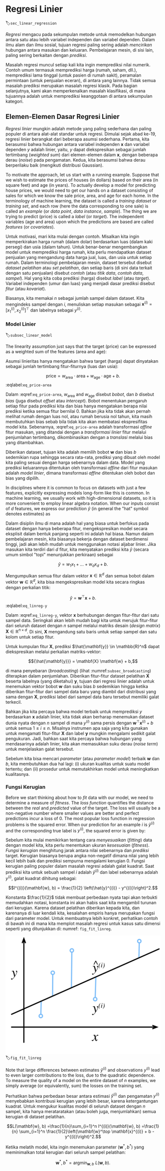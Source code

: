 # Regresi Linier
:label:`sec_linear_regression`

*Regresi* mengacu pada sekumpulan metode untuk memodelkan 
hubungan antara satu atau lebih variabel independen
dan variabel dependen.
Dalam ilmu alam dan ilmu sosial,
tujuan regresi paling sering adalah
*mencirikan* hubungan antara masukan dan keluaran.
Pembelajaran mesin, di sisi lain,
paling sering berkaitan dengan *prediksi*.

Masalah regresi muncul setiap kali kita ingin memprediksi nilai numerik.
Contoh umum termasuk memprediksi harga (rumah, saham, dll.),
memprediksi lama tinggal (untuk pasien di rumah sakit),
peramalan permintaan (untuk penjualan eceran), di antara yang lainnya.
Tidak semua masalah prediksi merupakan masalah regresi klasik.
Pada bagian selanjutnya, kami akan memperkenalkan masalah klasifikasi,
di mana tujuannya adalah untuk memprediksi keanggotaan di antara sekumpulan kategori.

## Elemen-Elemen Dasar Regresi Linier

*Regresi linier* mungkin adalah metode yang paling sederhana
dan paling populer di antara alat-alat standar untuk regresi.
Dimulai sejak abad ke-19, regresi linier berangkat dari
beberapa asumsi sederhana.
Pertama, kita berasumsi bahwa hubungan antara
variabel independen $\mathbf{x}$ dan variabel dependen $y$ adalah linier,
yaitu, $y$ dapat diekspresikan sebagai jumlah tertimbang (*weighted sum*)
dari elemen-elemen dalam $\mathbf{x}$,
dengan beberapa derau (*noise*) pada pengamatan.
Kedua, kita berasumsi bahwa derau berperilaku baik 
(mengikuti distribusi Gaussian).

To motivate the approach, let us start with a running example.
Suppose that we wish to estimate the prices of houses (in dollars)
based on their area (in square feet) and age (in years).
To actually develop a model for predicting house prices,
we would need to get our hands on a dataset
consisting of sales for which we know
the sale price, area, and age for each home.
In the terminology of machine learning,
the dataset is called a *training dataset* or *training set*,
and each row (here the data corresponding to one sale)
is called an *example* (or *data point*, *data instance*, *sample*).
The thing we are trying to predict (price)
is called a *label* (or *target*).
The independent variables (age and area)
upon which the predictions are based
are called *features* (or *covariates*).

Untuk motivasi, mari kita mulai dengan contoh.
Misalkan kita ingin memperkirakan harga rumah (dalam dolar)
berdasarkan luas (dalam kaki persegi) dan usia (dalam tahun).
Untuk benar-benar mengembangkan model untuk memprediksi harga rumah,
kita perlu mendapatkan dataset penjualan yang mengandung data 
harga jual, luas, dan usia untuk setiap rumah.
Dalam terminologi pembelajaran mesin,
dataset tersebut disebut *dataset pelatihan* atau *set pelatihan*,
dan setiap baris (di sini data terkait dengan satu penjualan)
disebut *contoh* (atau *titik data*, *contoh data*, *sampel*).
Hal yang kita coba prediksi (harga)
disebut *label* (atau *target*).
Variabel independen (umur dan luas)
yang menjadi dasar prediksi
disebut *fitur* (atau *kovariat*).

Biasanya, kita memakai $n$ sebagai jumlah sampel dalam dataset.
Kita mengindeks sampel dengan $i$, menuliskan setiap masukan 
sebagai $\mathbf{x}^{(i)} = [x_1^{(i)}, x_2^{(i)}]^\top$
dan labelnya sebagai $y^{(i)}$.

### Model Linier
:label:`subsec_linear_model`

The linearity assumption just says that the target (price)
can be expressed as a weighted sum of the features (area and age):

Asumsi linieritas hanya mengatakan bahwa target (harga)
dapat dinyatakan sebagai jumlah tertimbang fitur-fiturnya (luas dan usia):

$$\mathrm{price} = w_{\mathrm{area}} \cdot \mathrm{area} + w_{\mathrm{age}} \cdot \mathrm{age} + b.$$
:eqlabel:`eq_price-area`

Dalam :eqref:`eq_price-area`, $w_{\mathrm{area}}$ and $w_{\mathrm{age}}$
disebut *bobot*, dan $b$ disebut *bias*
(juga disebut *offset* atau *intercept*).
Bobot menentukan pengaruh setiap fitur
pada prediksi kita dan bias hanya mengatakan
berapa nilai prediksi ketika semua fitur bernilai 0.
Bahkan jika kita tidak akan pernah melihat rumah dengan luas nol,
atau rumah berusia nol tahun,
kita masih membutuhkan bias sebab bila tidak kita akan membatasi ekspresifitas
model kita.
Sebenarnya, :eqref:`eq_price-area` adalah transformasi *affine* fitur masukan,
yang ditandai dengan
a *transformasi linier* fitur melalui penjumlahan tertimbang, dikombinasikan dengan
a *translasi* melalui bias yang ditambahkan.

Diberikan dataset, tujuan kita adalah memilih
bobot $\mathbf{w}$ dan bias $b$ sedemikian rupa sehingga secara rata-rata,
prediksi yang dibuat oleh model kita 
paling sesuai dengan harga sebenarnya dalam data.
Model yang prediksi keluarannya
ditentukan oleh transformasi *affine* dari fitur masukan
adalah *model linier*,
dimana transformasi *affine* ditentukan oleh bobot dan bias yang dipilih.

In disciplines where it is common to focus
on datasets with just a few features,
explicitly expressing models long-form like this is common.
In machine learning, we usually work with high-dimensional datasets,
so it is more convenient to employ linear algebra notation.
When our inputs consist of $d$ features,
we express our prediction $\hat{y}$ (in general the "hat" symbol denotes estimates) as

Dalam disiplin ilmu di mana adalah hal yang biasa untuk berfokus pada dataset dengan hanya beberapa fitur,
mengekspresikan model secara eksplisit dalam bentuk panjang seperti ini adalah hal biasa.
Namun dalam pembelajaran mesin, kita biasanya bekerja dengan dataset berdimensi tinggi,
jadi akan lebih mudah untuk menggunakan notasi aljabar linier.
Jika masukan kita terdiri dari $d$ fitur,
kita menyatakan prediksi kita $\hat{y}$ (secara umum simbol "topi" menunjukkan perkiraan) sebagai

$$\hat{y} = w_1  x_1 + ... + w_d  x_d + b.$$

Mengumpulkan semua fitur dalam vektor $\mathbf{x} \in \mathbb{R}^d$
dan semua bobot dalam vektor $\mathbf{w} \in \mathbb{R}^d$,
kita bisa mengekspresikan model kita secara ringkas dengan perkalian titik:

$$\hat{y} = \mathbf{w}^\top \mathbf{x} + b.$$
:eqlabel:`eq_linreg-y`

Dalam :eqref:`eq_linreg-y`, vektor $\mathbf{x}$ berhubungan dengan fitur-fitur dari satu sampel data.
Seringkali akan lebih mudah bagi kita untuk merujuk fitur-fitur dari seluruh dataset dengan $n$ sampel
melalui matriks desain (*design matrix*) $\mathbf{X} \in \mathbb{R}^{n \times d}$.
Di sini, $\mathbf{X}$ mengandung satu baris untuk setiap sampel dan satu kolom untuk setiap fitur.

Untuk kumpulan fitur $\mathbf{X}$,
prediksi $\hat{\mathbf{y}} \in \mathbb{R}^n$
dapat diekspresikan melalui perkalian matriks-vektor:

$${\hat{\mathbf{y}}} = \mathbf{X} \mathbf{w} + b,$$

di mana penyebaran (*broadcasting*) (lihat :numref:`subsec_broadcasting`) diterapkan dalam penjumlahan.
Diberikan fitur-fitur dataset pelatihan $\mathbf{X}$ beserta labelnya (yang diketahui) $\mathbf{y}$,
tujuan dari regresi linier adalah untuk menemukan
vektor bobot $\mathbf{w}$ dan suku bias $b$ sedemikian hingga ketika diberikan 
fitur-fitur dari sampel data baru yang diambil dari distribusi yang sama dengan $\mathbf{X}$,
prediksi label dari sampel data baru tersebut memiliki galat terkecil.

Bahkan jika kita percaya bahwa model terbaik untuk
memprediksi $y$ berdasarkan $\mathbf{x}$ adalah linier,
kita tidak akan berharap menemukan dataset dunia nyata dengan $n$ sampel di mana 
$y^{(i)}$ sama persis dengan $\mathbf{w}^\top \mathbf{x}^{(i)}+b$
untuk semua $1 \leq i \leq n$.
Misalnya instrumen apa saja yang kita gunakan untuk mengamati
fitur-fitur $\mathbf{X}$ dan label $\mathbf{y}$
mungkin mengalami sedikit galat pengukuran.
Jadi, bahkan saat kita percaya 
bahwa hubungan yang mendasarinya adalah linier,
kita akan memasukkan suku derau (*noise term*) untuk menjelaskan galat tersebut.

Sebelum kita bisa mencari *parameter* (atau *parameter model*) terbaik $\mathbf{w}$ dan $b$,
kita membutuhkan dua hal lagi:
(i) ukuran kualitas untuk suatu model tertentu;
dan (ii) prosedur untuk memutakhirkan model untuk meningkatkan kualitasnya.

### Fungsi Kerugian

Before we start thinking about how to *fit* data with our model,
we need to determine a measure of *fitness*.
The *loss function* quantifies the distance
between the *real* and *predicted* value of the target.
The loss will usually be a non-negative number
where smaller values are better
and perfect predictions incur a loss of 0.
The most popular loss function in regression problems
is the squared error.
When our prediction for an example $i$ is $\hat{y}^{(i)}$
and the corresponding true label is $y^{(i)}$,
the squared error is given by:

Sebelum kita mulai memikirkan tentang cara *menyesuaikan* (*fitting*) data dengan model kita,
kita perlu menentukan ukuran *kesesuaian* (*fitness*).
*Fungsi kerugian* menghitung jarak
antara nilai sebenarnya dan *prediksi* target.
Kerugian biasanya berupa angka non-negatif
dimana nilai yang lebih kecil lebih baik
dan prediksi sempurna mengalami kerugian 0.
Fungsi kerugian paling populer dalam masalah regresi
adalah galat kuadrat.
Saat prediksi kita untuk sebuah sampel $i$ adalah $\hat{y}^{(i)}$
dan label sebenarnya adalah $y^{(i)}$,
galat kuadrat dihitung sebagai:

$$l^{(i)}(\mathbf{w}, b) = \frac{1}{2} \left(\hat{y}^{(i)} - y^{(i)}\right)^2.$$


Konstanta $\frac{1}{2}$ tidak membuat perbedaan nyata
tapi akan terbukti memudahkan notasi,
konstanta ini akan habis saat kita mengambil turunan dari kerugian.
Karena dataset pelatihan diberikan kepada kita, dan karenanya di luar kendali kita,
kesalahan empiris hanya merupakan fungsi dari parameter model.
Untuk membuatnya lebih konkret, perhatikan contoh di bawah ini
di mana kita memplot masalah regresi untuk kasus satu dimensi
seperti yang ditunjukkan di: numref: `fig_fit_linreg`.

![Menyesuaikan data dengan model linier.](../img/fit-linreg.svg)
:label:`fig_fit_linreg`

Note that large differences between
estimates $\hat{y}^{(i)}$ and observations $y^{(i)}$
lead to even larger contributions to the loss,
due to the quadratic dependence.
To measure the quality of a model on the entire dataset of $n$ examples,
we simply average (or equivalently, sum)
the losses on the training set.

Perhatikan bahwa perbedaan besar antara
estimasi $\hat{y}^{(i)}$ dan pengamatan $y^{(i)}$
menyebabkan kontribusi kerugian yang lebih besar,
karena ketergantungan kuadrat.
Untuk mengukur kualitas model di seluruh dataset dengan $n$ sampel,
kita hanya merataratakan (atau boleh juga, menjumlahkan)
semua kerugian di dataset pelatihan.

$$L(\mathbf{w}, b) =\frac{1}{n}\sum_{i=1}^n l^{(i)}(\mathbf{w}, b) =\frac{1}{n} \sum_{i=1}^n \frac{1}{2}\left(\mathbf{w}^\top \mathbf{x}^{(i)} + b - y^{(i)}\right)^2.$$

Ketika melatih model, kita ingin menemukan parameter ($\mathbf{w}^*, b^*$)
yang meminimalkan total kerugian dari seluruh sampel pelatihan:

$$\mathbf{w}^*, b^* = \operatorname*{argmin}_{\mathbf{w}, b}\  L(\mathbf{w}, b).$$


